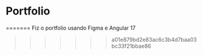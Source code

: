 # Portfolio

=======
Fiz o portfolio usando Figma e Angular 17

> > > > > > > a01e879bd2e83ac6c3b4d7baa03bc33f21bbae86
